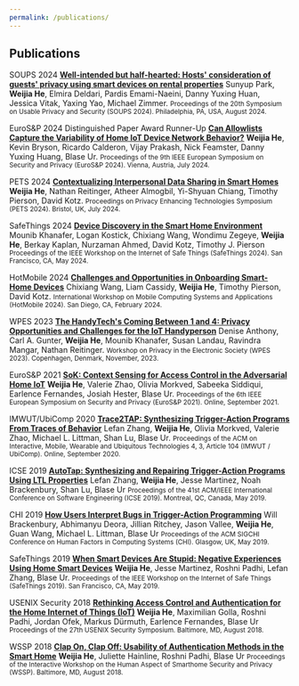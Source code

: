 ```yaml
---
permalink: /publications/
---
```


## Publications

<venue>SOUPS 2024</venue> [**Well-intended but half-hearted: Hosts' consideration of guests' privacy using smart devices on rental properties**](/papers/soups2024.pdf)
Sunyup Park, __**Weijia He**__, Elmira Deldari, Pardis Emami-Naeini, Danny Yuxing Huan, Jessica Vitak, Yaxing Yao, Michael Zimmer.
<small>Proceedings of the 20th Symposium on Usable Privacy and Security (SOUPS 2024). Philadelphia, PA, USA, August 2024.</small>

<venue>EuroS&P 2024</venue> <award>Distinguished Paper Award Runner-Up</award> [**Can Allowlists Capture the Variability of Home IoT Device Network Behavior?**](/papers/eurosp24.pdf)
__**Weijia He**__, Kevin Bryson, Ricardo Calderon, Vijay Prakash, Nick Feamster, Danny Yuxing Huang, Blase Ur.
<small>Proceedings of the 9th IEEE European Symposium on Security and Privacy (EuroS&P 2024). Vienna, Austria, July 2024.</small>

<venue>PETS 2024</venue> [**Contextualizing Interpersonal Data Sharing in Smart Homes**](/papers/popets24.pdf)
__**Weijia He**__, Nathan Reitinger, Atheer Almogbil, Yi-Shyuan Chiang, Timothy Pierson, David Kotz.
<small>Proceedings on Privacy Enhancing Technologies Symposium (PETS 2024). Bristol, UK, July 2024.</small>

<venue>SafeThings 2024</venue> [**Device Discovery in the Smart Home Environment**](/papers/safethings24.pdf)
Mounib Khanafer, Logan Kostick, Chixiang Wang, Wondimu Zegeye, __**Weijia He**__, Berkay Kaplan, Nurzaman Ahmed, David Kotz, Timothy J. Pierson
<small>Proceedings of the IEEE Workshop on the Internet of Safe Things (SafeThings 2024). San Francisco, CA, May 2024.</small>

<venue>HotMobile 2024</venue> [**Challenges and Opportunities in Onboarding Smart-Home Devices**](/papers/hotemobile24.pdf)
Chixiang Wang, Liam Cassidy, __**Weijia He**__, Timothy Pierson, David Kotz.
<small>International Workshop on Mobile Computing Systems and Applications (HotMobile 2024). San Diego, CA, February 2024.</small>

<venue>WPES 2023</venue> [**The HandyTech's Coming Between 1 and 4: Privacy Opportunities and Challenges for the IoT Handyperson**](/papers/wpes23.pdf)
Denise Anthony, Carl A. Gunter, __**Weijia He**__, Mounib Khanafer, Susan Landau, Ravindra Mangar, Nathan Reitinger.
<small>Workshop on Privacy in the Electronic Society (WPES 2023). Copenhagen, Denmark, November, 2023.</small>

<venue>EuroS&P 2021</venue> [**SoK: Context Sensing for Access Control in the Adversarial Home IoT**](/papers/eurosp21-sok.pdf)
__**Weijia He**__, Valerie Zhao, Olivia Morkved, Sabeeka Siddiqui, Earlence Fernandes, Josiah Hester, Blase Ur.
<small>Proceedings of the 6th IEEE European Symposium on Security and Privacy (EuroS&P 2021). Online, September 2021.</small>

<venue>IMWUT/UbiComp 2020</venue> [**Trace2TAP: Synthesizing Trigger-Action Programs From Traces of Behavior**](/papers/trace2tap.pdf)
Lefan Zhang, __**Weijia He**__, Olivia Morkved, Valerie Zhao, Michael L. Littman, Shan Lu, Blase Ur.
<small>Proceedings of the ACM on Interactive, Mobile, Wearable and Ubiquitous Technologies 4, 3, Article 104 (IMWUT / UbiComp). Online, September 2020.</small>

<venue>ICSE 2019</venue> [**AutoTap: Synthesizing and Repairing Trigger-Action Programs Using LTL Properties**](/papers/autotap.pdf)
Lefan Zhang, __**Weijia He**__, Jesse Martinez, Noah Brackenbury, Shan Lu, Blase Ur
<small>Proceedings of the 41st ACM/IEEE International Conference on Software Engineering (ICSE 2019). Montreal, QC, Canada, May 2019.</small>

<venue>CHI 2019</venue> [**How Users Interpret Bugs in Trigger-Action Programming**](/papers/chi19-ifttt-cameraready.pdf)
Will Brackenbury, Abhimanyu Deora, Jillian Ritchey, Jason Vallee, __**Weijia He**__, Guan Wang, Michael L. Littman, Blase Ur
<small>Proceedings of the ACM SIGCHI Conference on Human Factors in Computing Systems (CHI). Glasgow, UK, May 2019.</small>

<venue>SafeThings 2019</venue> [**When Smart Devices Are Stupid: Negative Experiences Using Home Smart Devices**](/papers/safethings19-bugs.pdf)
__**Weijia He**__, Jesse Martinez, Roshni Padhi, Lefan Zhang, Blase Ur. 
<small>Proceedings of the IEEE Workshop on the Internet of Safe Things (SafeThings 2019). San Francisco, CA, May 2019.</small>

<venue>USENIX Security 2018</venue> [**Rethinking Access Control and Authentication for the Home Internet of Things (IoT)**](/papers/usenixsec18.pdf)
__**Weijia He**__, Maximilian Golla, Roshni Padhi, Jordan Ofek, Markus Dürmuth, Earlence Fernandes, Blase Ur
<small>Proceedings of the 27th USENIX Security Symposium. Baltimore, MD, August 2018.</small>

<venue>WSSP 2018</venue> [**Clap On, Clap Off: Usability of Authentication Methods in the Smart Home**](/papers/wssp18.pdf)
__**Weijia He**__, Juliette Hainline, Roshni Padhi, Blase Ur
<small>Proceedings of the Interactive Workshop on the Human Aspect of Smarthome Security and Privacy (WSSP). Baltimore, MD, August 2018.</small>
